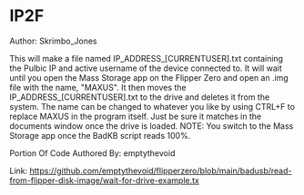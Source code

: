 # IP2F
 Author: Skrimbo_Jones

This will make a file named IP_ADDRESS_[CURRENTUSER].txt containing the Pulbic IP and active username of the device connected to. It will wait until you open the Mass Storage app on the 
Flipper Zero and open an .img file with the name, "MAXUS".
It then moves the IP_ADDRESS_[CURRENTUSER].txt to the drive and deletes it from the system.
The name can be changed to whatever you like by using CTRL+F to replace MAXUS in the program itself. Just be sure it matches in the documents window once the drive is loaded.
NOTE: You switch to the Mass Storage app once the BadKB script reads 100%.

Portion Of Code Authored By: emptythevoid

Link: https://github.com/emptythevoid/flipperzero/blob/main/badusb/read-from-flipper-disk-image/wait-for-drive-example.tx
